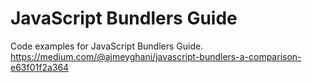 # JavaScript Bundlers Guide

Code examples for JavaScript Bundlers Guide.
https://medium.com/@ajmeyghani/javascript-bundlers-a-comparison-e63f01f2a364
